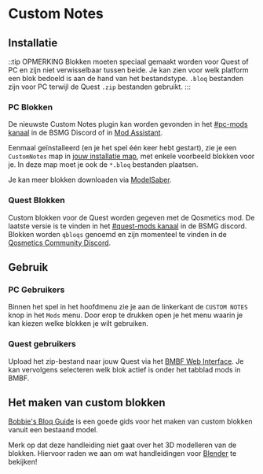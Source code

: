 # Custom Notes

## Installatie
::tip OPMERKING Blokken moeten speciaal gemaakt worden voor Quest of PC en zijn niet verwisselbaar tussen beide. Je kan zien voor welk platform een blok bedoeld is aan de hand van het bestandstype. `.bloq` bestanden zijn voor PC terwijl de Quest `.zip` bestanden gebruikt. :::

### PC Blokken
De nieuwste Custom Notes plugin kan worden gevonden in het [#pc-mods kanaal](https://discord.gg/beatsabermods) in de BSMG Discord of in [Mod Assistant](https://github.com/Assistant/ModAssistant).

Eenmaal geïnstalleerd (en je het spel één keer hebt gestart), zie je een `CustomNotes` map in [jouw installatie map](/faq/install-folder.md), met enkele voorbeeld blokken voor je. In deze map moet je ook de `*.bloq` bestanden plaatsen.

Je kan meer blokken downloaden via [ModelSaber](https://modelsaber.com/Bloqs/).

### Quest Blokken
Custom blokken voor de Quest worden gegeven met de Qosmetics mod. De laatste versie is te vinden in het [#quest-mods kanaal](https://discord.gg/beatsabermods) in de BSMG discord. Blokken worden `qbloqs` genoemd en zijn momenteel te vinden in de [Qosmetics Community Discord](https://discord.gg/qosmetics).

## Gebruik

### PC Gebruikers
Binnen het spel in het hoofdmenu zie je aan de linkerkant de `CUSTOM NOTES` knop in het `Mods` menu. Door erop te drukken open je het menu waarin je kan kiezen welke blokken je wilt gebruiken.

### Quest gebruikers
Upload het zip-bestand naar jouw Quest via het [BMBF Web Interface](/quest-modding.md#installing-mods). Je kan vervolgens selecteren welk blok actief is onder het tabblad mods in BMBF.

## Het maken van custom blokken

[Bobbie's Bloq Guide](./notes-guide.md) is een goede gids voor het maken van custom blokken vanuit een bestaand model.

Merk op dat deze handleiding niet gaat over het 3D modelleren van de blokken. Hiervoor raden we aan om wat handleidingen voor [Blender](https://www.blender.org/) te bekijken!
